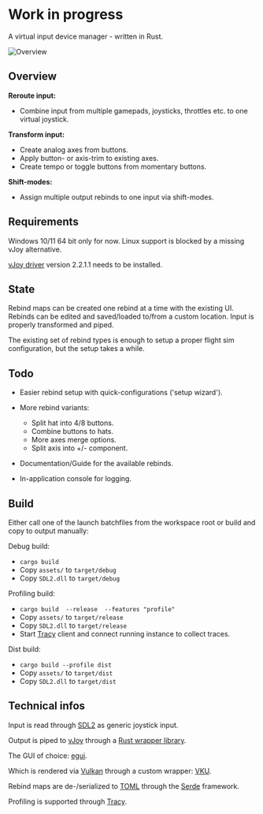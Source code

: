 # Work in progress
A virtual input device manager - written in Rust.

![Overview](https://github.com/ArrowMaxGithub/Rust-vJoy-Manager/assets/60489413/89a74262-4e12-43d1-9b22-91c2aa081a65)


## Overview
**Reroute input:**
- Combine input from multiple gamepads, joysticks, throttles etc. to one virtual joystick.

**Transform input:**
- Create analog axes from buttons. 
- Apply button- or axis-trim to existing axes.
- Create tempo or toggle buttons from momentary buttons.

**Shift-modes:**
- Assign multiple output rebinds to one input via shift-modes.

## Requirements
Windows 10/11 64 bit only for now. Linux support is blocked by a missing vJoy alternative.

[vJoy driver](https://github.com/njz3/vJoy/) version 2.2.1.1 needs to be installed.

## State
Rebind maps can be created one rebind at a time with the existing UI.
Rebinds can be edited and saved/loaded to/from a custom location.
Input is properly transformed and piped.

The existing set of rebind types is enough to setup a proper flight sim configuration, but the setup takes a while.

## Todo
- Easier rebind setup with quick-configurations ('setup wizard').

- More rebind variants:
    - Split hat into 4/8 buttons.
    - Combine buttons to hats.
    - More axes merge options.
    - Split axis into +/- component.

- Documentation/Guide for the available rebinds.

- In-application console for logging.

## Build
Either call one of the launch batchfiles from the workspace root or build and copy to output manually:

Debug build:
- `cargo build`
- Copy `assets/` to `target/debug`
- Copy `SDL2.dll` to `target/debug`

Profiling build:
- `cargo build  --release  --features "profile"`
- Copy `assets/` to `target/release`
- Copy `SDL2.dll` to `target/release`
- Start [Tracy](https://github.com/nagisa/rust_tracy_client) client and connect running instance to collect traces.

Dist build:
- `cargo build --profile dist`
- Copy `assets/` to `target/dist`
- Copy `SDL2.dll` to `target/dist`

## Technical infos
Input is read through [SDL2](https://github.com/Rust-SDL2/rust-sdl2) as generic joystick input.

Output is piped to [vJoy](https://github.com/njz3/vJoy/) through a [Rust wrapper library](https://github.com/ArrowMaxGithub/vjoy).

The GUI of choice: [egui](https://github.com/emilk/egui).

Which is rendered via [Vulkan](https://www.vulkan.org/) through a custom wrapper: [VKU](https://github.com/ArrowMaxGithub/vku).

Rebind maps are de-/serialized to [TOML](https://github.com/toml-rs/toml) through the [Serde](https://github.com/serde-rs/serde) framework.

Profiling is supported through [Tracy](https://github.com/nagisa/rust_tracy_client).
